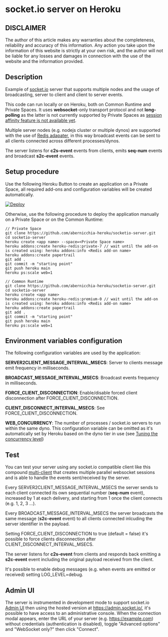 # socket.io server on Heroku

## DISCLAIMER

The author of this article makes any warranties about the completeness, reliability and accuracy of this information. Any action you take upon the information of this website is strictly at your own risk, and the author will not be liable for any losses and damages in connection with the use of the website and the information provided.

## Description

Example of [socket.io](https://socket.io/) server that supports multiple nodes and the usage of broadcasting, server to client and client to server events.

This code can run locally or on Heroku, both on Common Runtime and Private Spaces.
It uses **websocket**-only transport protocol and not **long-polling** as the latter is not currently supported by Private Spaces as [session affinity feature is not available yet](https://blog.heroku.com/session-affinity-ga#getting-started-with-session-affinity).

Multiple server nodes (e.g. nodejs cluster or multiple dynos) are supported with the use of [Redis adapater](https://socket.io/docs/v4/redis-adapter/), in this way broadcast events can be sent to all clients connected across different processes/dynos.

The server listens for **c2s-event** events from clients, emits **seq-num** events and broadcast **s2c-event** events.

## Setup procedure

Use the following Heroku Button to create an application on a Private Space, all required add-ons and configuration variables will be created automatically.

[![Deploy](https://www.herokucdn.com/deploy/button.svg)](https://heroku.com/deploy)

Otherwise, use the following procedure to deploy the application manually on a Private Space or on the Common Runtime:

```
// Private Space
git clone https://github.com/abernicchia-heroku/socketio-server.git
cd socketio-server
heroku create <app name> --space=<Private Space name>
heroku addons:create heroku-redis:private-7 // wait until the add-on is created using: heroku addons:info <Redis add-on name>
heroku addons:create papertrail
git add .
git commit -m "starting point"
git push heroku main
heroku ps:scale web=1

// Common Runtime
git clone https://github.com/abernicchia-heroku/socketio-server.git
cd socketio-server
heroku create <app name>
heroku addons:create heroku-redis:premium-0 // wait until the add-on is created using: heroku addons:info <Redis add-on name>
heroku addons:create papertrail
git add .
git commit -m "starting point"
git push heroku main
heroku ps:scale web=1
```

## Environment variables configuration

The following configuration variables are used by the application:

**SERVER2CLIENT_MESSAGE_INTERVAL_MSECS**: Server to clients message emit frequency in milliseconds.

**BROADCAST_MESSAGE_INTERVAL_MSECS**: Broadcast events frequency in milliseconds.

**FORCE_CLIENT_DISCONNECTION**: Enable/disable forced client disconnection after FORCE_CLIENT_DISCONNECTION.

**CLIENT_DISCONNECT_INTERVAL_MSECS**: See FORCE_CLIENT_DISCONNECTION.

**WEB_CONCURRENCY**: The number of processes / socket.io servers to run within the same dyno. This configuration variable can be omitted as it's automatically set by Heroku based on the dyno tier in use (see [Tuning the concurrency level](https://devcenter.heroku.com/articles/node-concurrency#tuning-the-concurrency-level))

## Test

You can test your server using any socket.io compatible client like this compound [multi-client](https://github.com/abernicchia-heroku/socketio-multiclient) that creates multiple parallel websocket sessions and is able to handle the events sent/received by the server.

Every SERVER2CLIENT_MESSAGE_INTERVAL_MSECS the server sends to each client connected its own sequential number (**seq-num** event), increased by 1 at each delivery, and starting from 1 once the client connects (e.g. 1, 2, 3 ...).

Every BROADCAST_MESSAGE_INTERVAL_MSECS the server broadcasts the same message (**s2c-event** event) to all clients connected inlcuding the server identifier in the payload.

Setting FORCE_CLIENT_DISCONNECTION to true (default = false) it's possible to force clients disconnection after CLIENT_DISCONNECT_INTERVAL_MSECS.

The server listens for **c2s-event** from clients and responds back emitting a **s2c-event** event including the original payload received from the client.

It's possible to enable debug messages (e.g. when events are emitted or received) setting LOG_LEVEL=debug.

## Admin UI

The server is instrumented in development mode to support socket.io [Admin UI](https://socket.io/docs/v4/admin-ui/) then using the hosted version at https://admin.socket.io/, it's possible to have access to an administrative console. When the connection modal appears, enter the URL of your server (e.g. https://example.com) without credentials (authentication is disabled), toggle "Advanced options" and "WebSocket only?" then click "Connect".














